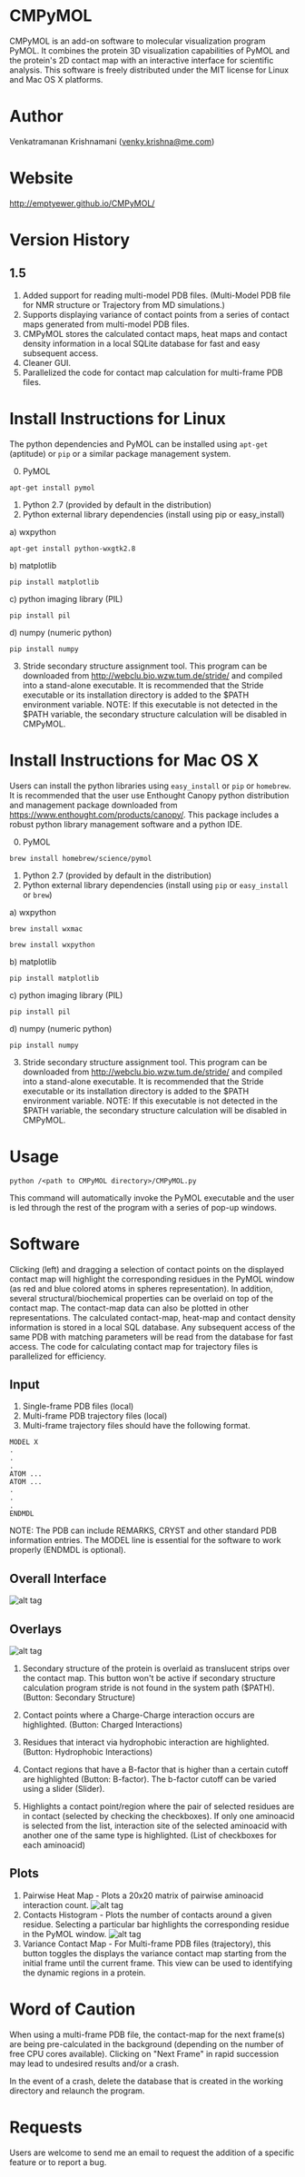 CMPyMOL
=======
CMPyMOL is an add-on software to molecular visualization program PyMOL. It combines the protein 3D visualization capabilities of PyMOL and the protein's 2D contact map with an interactive interface for scientific analysis. This software is freely distributed under the MIT license for Linux and Mac OS X platforms.

Author
======
Venkatramanan Krishnamani (venky.krishna@me.com)

Website
======
http://emptyewer.github.io/CMPyMOL/

Version History
===============

1.5
---
1. Added support for reading multi-model PDB files. (Multi-Model PDB file for NMR structure or Trajectory from MD simulations.)
2. Supports displaying variance of contact points from a series of contact maps generated from multi-model PDB files.
3. CMPyMOL stores the calculated contact maps, heat maps and contact density information in a local SQLite database for fast and easy subsequent access.
4. Cleaner GUI.
5. Parallelized the code for contact map calculation for multi-frame PDB files.


Install Instructions for Linux
==============================

The python dependencies and PyMOL can be installed using ```apt-get``` (aptitude) or ```pip``` or a similar package management system.


0. PyMOL
 ```Shell
 apt-get install pymol
 ```
1. Python 2.7 (provided by default in the distribution)
2. Python external library dependencies (install using pip or easy_install)

 a) wxpython
 ```Shell
 apt-get install python-wxgtk2.8
 ```
 b) matplotlib
 ```Shell
 pip install matplotlib
 ```
 c) python imaging library (PIL)
  ```Shell
 pip install pil
 ```
 d) numpy (numeric python)
  ```Shell
 pip install numpy
 ```
3. Stride secondary structure assignment tool. This program can be downloaded from http://webclu.bio.wzw.tum.de/stride/ and compiled into a stand-alone executable. It is recommended that the Stride executable or its installation directory is added to the $PATH environment variable. NOTE: If this executable is not detected in the $PATH variable, the secondary structure calculation will be disabled in CMPyMOL.

Install Instructions for Mac OS X
=================================

Users can install the python libraries using ```easy_install``` or ```pip``` or ```homebrew```. It is recommended that the user use Enthought Canopy python distribution and management package downloaded from https://www.enthought.com/products/canopy/. This package includes a robust python library management software and a python IDE.

0. PyMOL
 ```Shell
 brew install homebrew/science/pymol
 ```
1. Python 2.7 (provided by default in the distribution)
2. Python external library dependencies (install using ```pip``` or ```easy_install``` or ```brew```)

 a) wxpython
 ```Shell
 brew install wxmac
 ```
 ```Shell
 brew install wxpython
 ```
 b) matplotlib
 ```Shell
 pip install matplotlib
 ```
 c) python imaging library (PIL)
  ```Shell
 pip install pil
 ```
 d) numpy (numeric python)
  ```Shell
 pip install numpy
 ```
3. Stride secondary structure assignment tool. This program can be downloaded from http://webclu.bio.wzw.tum.de/stride/ and compiled into a stand-alone executable. It is recommended that the Stride executable or its installation directory is added to the $PATH environment variable. NOTE: If this executable is not detected in the $PATH variable, the secondary structure calculation will be disabled in CMPyMOL.


Usage
=====
```Shell
python /<path to CMPyMOL directory>/CMPyMOL.py
```

This command will automatically invoke the PyMOL executable and the user is led through the rest of the program with a series of pop-up windows.

Software
========
Clicking (left) and dragging a selection of contact points on the displayed contact map will highlight the corresponding residues in the PyMOL window (as red and blue colored atoms in spheres representation). In addition, several structural/biochemical properties can be overlaid on top of the contact map. The contact-map data can also be plotted in other representations. The calculated contact-map, heat-map and contact density information is stored in a local SQL database. Any subsequent access of the same PDB with matching parameters will be read from the database for fast access. The code for calculating contact map for trajectory files is parallelized for efficiency.

Input
------
1. Single-frame PDB files (local)
2. Multi-frame PDB trajectory files (local)
3. Multi-frame trajectory files should have the following format.

```Shell
MODEL X
.
.
.
ATOM ...
ATOM ...
.
.
.
ENDMDL
```
NOTE: The PDB can include REMARKS, CRYST and other standard PDB information entries. The MODEL line is essential for the software to work properly (ENDMDL is optional).

Overall Interface
-----------------
![alt tag](https://raw.githubusercontent.com/emptyewer/CMPyMOL/master/images/cmpymol.png)

Overlays
--------

![alt tag](https://raw.githubusercontent.com/emptyewer/CMPyMOL/master/images/main.png)

1. Secondary structure of the protein is overlaid as translucent strips over the contact map. This button won't be active if secondary structure calculation program stride is not found in the system path ($PATH). (Button: Secondary Structure)

2. Contact points where a Charge-Charge interaction occurs are highlighted. (Button: Charged Interactions)

3. Residues that interact via hydrophobic interaction are highlighted. (Button: Hydrophobic Interactions)

4. Contact regions that have a B-factor that is higher than a certain cutoff are highlighted (Button: B-factor). The b-factor cutoff can be varied using a slider (Slider).

5. Highlights a contact point/region where the pair of selected residues are in contact (selected by checking the checkboxes). If only one aminoacid is selected from the list, interaction site of the selected aminoacid with another one of the same type is highlighted. (List of checkboxes for each aminoacid)

Plots
-----
1. Pairwise Heat Map - Plots a 20x20 matrix of pairwise aminoacid interaction count.
![alt tag](https://raw.githubusercontent.com/emptyewer/CMPyMOL/master/images/pairwise.png)
2. Contacts Histogram - Plots the number of contacts around a given residue. Selecting a particular bar highlights the corresponding residue in the PyMOL window.
![alt tag](https://raw.githubusercontent.com/emptyewer/CMPyMOL/master/images/contact-density.png)
3. Variance Contact Map - For Multi-frame PDB files (trajectory), this button toggles the displays the variance contact map starting from the initial frame until the current frame. This view can be used to identifying the dynamic regions in a protein.

Word of Caution
===============
When using a multi-frame PDB file, the contact-map for the next frame(s) are being pre-calculated in the background (depending on the number of free CPU cores available). Clicking on "Next Frame" in rapid succession may lead to undesired results and/or a crash.

In the event of a crash, delete the database that is created in the working directory and relaunch the program.

Requests
========
Users are welcome to send me an email to request the addition of a specific feature or to report a bug.

